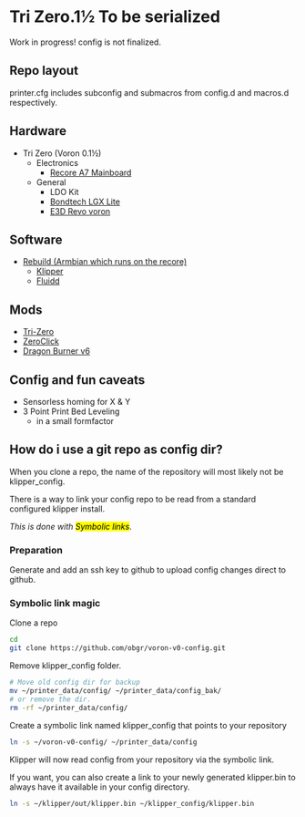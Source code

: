 # Tri Zero.1½ To be serialized

Work in progress! config is not finalized.

## Repo layout

printer.cfg includes subconfig and submacros from config.d and macros.d respectively.

## Hardware

- Tri Zero (Voron 0.1½)
  - Electronics
    - [Recore A7 Mainboard](https://www.iagent.no/product/recore/)
  - General
    - LDO Kit
    - [Bondtech LGX Lite](https://www.bondtech.se/product/lgx-lite-extruder-custom/)
    - [E3D Revo voron](https://e3d-online.com/products/revo-voron)

## Software

- [Rebuild (Armbian which runs on the recore)](https://github.com/intelligent-agent/Rebuild)
  - [Klipper](https://github.com/Klipper3d/klipper)
  - [Fluidd](https://github.com/fluidd-core/fluidd)

## Mods

- [Tri-Zero](https://github.com/zruncho3d/tri-zero)
- [ZeroClick](https://github.com/zruncho3d/ZeroClick)
- [Dragon Burner v6](https://github.com/chirpy2605/voron/tree/main/V0/Dragon_Burner)

## Config and fun caveats
- Sensorless homing for X & Y
- 3 Point Print Bed Leveling
  - in a small formfactor

## How do i use a git repo as config dir?

When you clone a repo, the name of the repository will most likely not be klipper_config.

There is a way to link your config repo to be read from a standard configured klipper install.

*This is done with <mark>Symbolic links</mark>*.

### Preparation

Generate and add an ssh key to github to upload config changes direct to github.

### Symbolic link magic

Clone a repo

```bash
cd
git clone https://github.com/obgr/voron-v0-config.git
```

Remove klipper_config folder.

```bash
# Move old config dir for backup
mv ~/printer_data/config/ ~/printer_data/config_bak/
# or remove the dir.
rm -rf ~/printer_data/config/
```

Create a symbolic link named klipper_config that points to your repository

```bash
ln -s ~/voron-v0-config/ ~/printer_data/config
```

Klipper will now read config from your repository via the symbolic link.

If you want, you can also create a link to your newly generated klipper.bin to always have it available in your config directory.

```bash
ln -s ~/klipper/out/klipper.bin ~/klipper_config/klipper.bin
```
